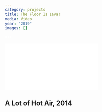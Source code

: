 ```yaml
---
category: projects
title: The Floor Is Lava!
media: Video
year: "2019"
images: []

---
```

<!-- <iframe max-width="560" max-height="315" src="[https://www.youtube.com/embed/ArOpcaPYnsQ](https://www.youtube.com/embed/ArOpcaPYnsQ "https://www.youtube.com/embed/ArOpcaPYnsQ")" frameborder="0" allow="accelerometer; autoplay; encrypted-media; gyroscope; picture-in-picture" allowfullscreen></iframe> -->

<div class="projectitem"> <div class='embed-container'><iframe src='[https://www.youtube.com/embed/ArOpcaPYnsQ](https://www.youtube.com/embed/ArOpcaPYnsQ "https://www.youtube.com/embed/ArOpcaPYnsQ")' frameborder='0' allowfullscreen></iframe></div> <h2 class="projecttitle archivetitle"> A Lot of Hot Air, 2014 </h2> </div>